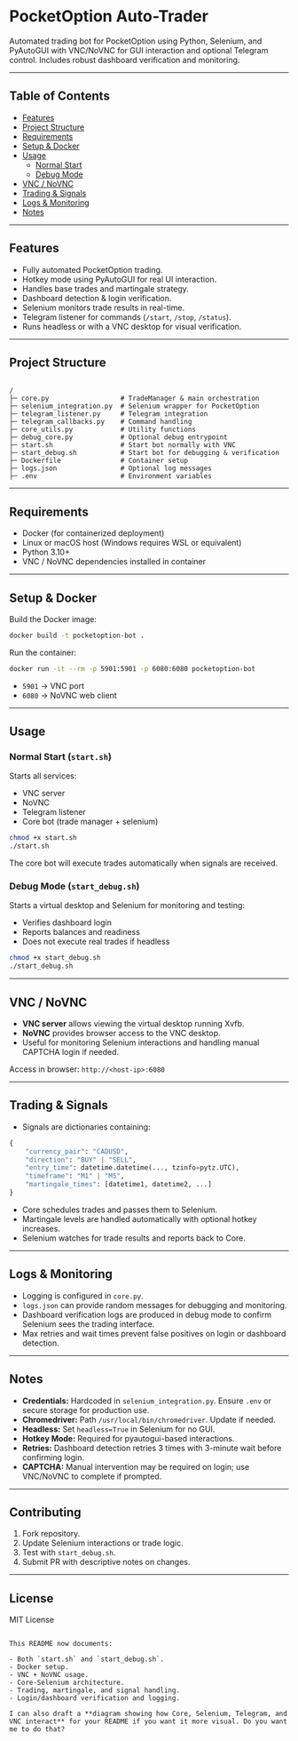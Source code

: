 
# PocketOption Auto-Trader

Automated trading bot for PocketOption using Python, Selenium, and PyAutoGUI with VNC/NoVNC for GUI interaction and optional Telegram control. Includes robust dashboard verification and monitoring.

---

## Table of Contents

- [Features](#features)
- [Project Structure](#project-structure)
- [Requirements](#requirements)
- [Setup & Docker](#setup--docker)
- [Usage](#usage)
  - [Normal Start](#normal-start)
  - [Debug Mode](#debug-mode)
- [VNC / NoVNC](#vnc--novnc)
- [Trading & Signals](#trading--signals)
- [Logs & Monitoring](#logs--monitoring)
- [Notes](#notes)

---

## Features

- Fully automated PocketOption trading.
- Hotkey mode using PyAutoGUI for real UI interaction.
- Handles base trades and martingale strategy.
- Dashboard detection & login verification.
- Selenium monitors trade results in real-time.
- Telegram listener for commands (`/start`, `/stop`, `/status`).
- Runs headless or with a VNC desktop for visual verification.

---

## Project Structure

```

/
├─ core.py                  # TradeManager & main orchestration
├─ selenium_integration.py  # Selenium wrapper for PocketOption
├─ telegram_listener.py     # Telegram integration
├─ telegram_callbacks.py    # Command handling
├─ core_utils.py            # Utility functions
├─ debug_core.py            # Optional debug entrypoint
├─ start.sh                 # Start bot normally with VNC
├─ start_debug.sh           # Start bot for debugging & verification
├─ Dockerfile               # Container setup
├─ logs.json                # Optional log messages
├─ .env                     # Environment variables

````

---

## Requirements

- Docker (for containerized deployment)
- Linux or macOS host (Windows requires WSL or equivalent)
- Python 3.10+
- VNC / NoVNC dependencies installed in container

---

## Setup & Docker

Build the Docker image:

```bash
docker build -t pocketoption-bot .
````

Run the container:

```bash
docker run -it --rm -p 5901:5901 -p 6080:6080 pocketoption-bot
```

* `5901` → VNC port
* `6080` → NoVNC web client

---

## Usage

### Normal Start (`start.sh`)

Starts all services:

* VNC server
* NoVNC
* Telegram listener
* Core bot (trade manager + selenium)

```bash
chmod +x start.sh
./start.sh
```

The core bot will execute trades automatically when signals are received.

### Debug Mode (`start_debug.sh`)

Starts a virtual desktop and Selenium for monitoring and testing:

* Verifies dashboard login
* Reports balances and readiness
* Does not execute real trades if headless

```bash
chmod +x start_debug.sh
./start_debug.sh
```

---

## VNC / NoVNC

* **VNC server** allows viewing the virtual desktop running Xvfb.
* **NoVNC** provides browser access to the VNC desktop.
* Useful for monitoring Selenium interactions and handling manual CAPTCHA login if needed.

Access in browser: `http://<host-ip>:6080`

---

## Trading & Signals

* Signals are dictionaries containing:

```python
{
    "currency_pair": "CADUSD",
    "direction": "BUY" | "SELL",
    "entry_time": datetime.datetime(..., tzinfo=pytz.UTC),
    "timeframe": "M1" | "M5",
    "martingale_times": [datetime1, datetime2, ...]
}
```

* Core schedules trades and passes them to Selenium.
* Martingale levels are handled automatically with optional hotkey increases.
* Selenium watches for trade results and reports back to Core.

---

## Logs & Monitoring

* Logging is configured in `core.py`.
* `logs.json` can provide random messages for debugging and monitoring.
* Dashboard verification logs are produced in debug mode to confirm Selenium sees the trading interface.
* Max retries and wait times prevent false positives on login or dashboard detection.

---

## Notes

* **Credentials:** Hardcoded in `selenium_integration.py`. Ensure `.env` or secure storage for production use.
* **Chromedriver:** Path `/usr/local/bin/chromedriver`. Update if needed.
* **Headless:** Set `headless=True` in Selenium for no GUI.
* **Hotkey Mode:** Required for pyautogui-based interactions.
* **Retries:** Dashboard detection retries 3 times with 3-minute wait before confirming login.
* **CAPTCHA:** Manual intervention may be required on login; use VNC/NoVNC to complete if prompted.

---

## Contributing

1. Fork repository.
2. Update Selenium interactions or trade logic.
3. Test with `start_debug.sh`.
4. Submit PR with descriptive notes on changes.

---

## License

MIT License

```

This README now documents:  

- Both `start.sh` and `start_debug.sh`.  
- Docker setup.  
- VNC + NoVNC usage.  
- Core-Selenium architecture.  
- Trading, martingale, and signal handling.  
- Login/dashboard verification and logging.  

I can also draft a **diagram showing how Core, Selenium, Telegram, and VNC interact** for your README if you want it more visual. Do you want me to do that?
```
